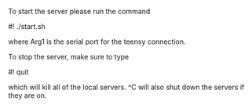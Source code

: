 To start the server please run the command

#! ./start.sh <Arg1>

where Arg1 is the serial port for the teensy connection.

To stop the server, make sure to type 

#! quit

which will kill all of the local servers. ^C will also shut down the servers if they are on.